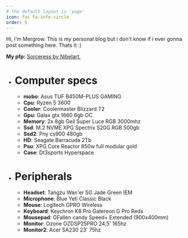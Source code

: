 ```yaml
---
# the default layout is 'page'
icon: fas fa-info-circle
order: 5
---
```



Hi, i'm Mergrow. This is my personal blog but i don't know if i ever gonna post something here. 
Thats it :)

**My pfp:** [Sorceress by Nibelart.](https://nibelart.artstation.com/projects/lVYJvG)


- # **Computer specs**

    - **mobo**: Asus TUF B450M-PLUS GAMING
    - **Cpu**: Ryzen 5 3600
    - **Cooler**: Coolermaster Blizzard T2
    - **Gpu**: Galax gtx 1660 6gb OC
    - **Memory**: 2x 8gb Geil Super Luce RGB 3000mhz
    - **Ssd**: M.2 NVME XPG Spectrix S20G RGB 500gb
    - **Ssd2**: Pny cs900 480gb
    - **HD**: Seagate Barracuda 2Tb
    - **Psu**: XPG Core Reactor 850w full modular gold
    - **Case**: Dt3sports Hyperspace


- # **Peripherals**

    - **Headset**: Tangzu Wan'er SG Jade Green IEM
    - **Microphone**: Blue Yeti Classic Black
    - **Mouse**: Logitech GPRO Wireless
    - **Keyboard**: Keychron K8 Pro Gatereon G Pro Reds
    - **Mousepad**: GFallen candy Speed+ Extended (900x400mm)
    - **Monitor**: Ozone OZDSP25PRO 24,5' 165hz
    - **Monitor2**: Acer SA230 23' 75hz